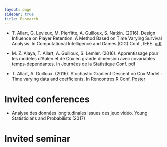 ```yaml
---
layout: page
sidebar: true
title: Research
---
```


* T. Allart, G. Levieux, M. Pierfitte, A. Guilloux, S. Natkin. (2016). Design Influence on Player Retention: A Method Based on Time Varying Survival Analysis. In Computational Intelligence and Games (CIG) Conf., IEEE.
[pdf](/research/Allart_(2016)_Design_Influence_on_Player_Retention_-_A_Method_Based_on_Time_Varying_Survival_Analysis.pdf)

* M. Z. Alaya, T. Allart, A. Guilloux, S. Lemler. (2016). Apprentissage pour les modeles d'Aalen et de Cox en grande dimension avec covariables temps-dependantes. In Journées de la Statistique Conf.
[pdf](/research/Alaya_(2016)_Apprentissage_pour_les_modeles_d_Aalen_et_de_Cox_en_grande_dimension_avec_covariables_temps-dependantes.pdf)

* T. Allart, A. Guilloux. (2016). Stochastic Gradient Descent on Cox Model : Time varying data and coefficients. In Rencontres R Conf. 
[Poster](/research/Poster_Renconctres_R_2016.pdf)

# Invited conferences

* Analyse des données longitudinales issues des jeux vidéo. 
  Young Statisticians and Probabilists (2017)

# Invited seminar


